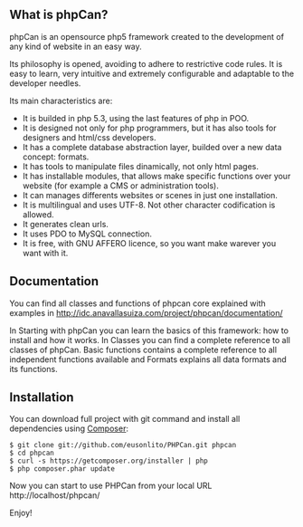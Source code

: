 What is phpCan?
--------

phpCan is an opensource php5 framework created to the development of any kind of website in an easy way.

Its philosophy is opened, avoiding to adhere to restrictive code rules. It is easy to learn, very intuitive and extremely configurable and adaptable to the developer needles.

Its main characteristics are:

* It is builded in php 5.3, using the last features of php in POO.
* It is designed not only for php programmers, but it has also tools for designers and html/css developers.
* It has a complete database abstraction layer, builded over a new data concept: formats.
* It has tools to manipulate files dinamically, not only html pages.
* It has installable modules, that allows make specific functions over your website (for example a CMS or administration tools).
* It can manages differents websites or scenes in just one installation.
* It is multilingual and uses UTF-8. Not other character codification is allowed.
* It generates clean urls.
* It uses PDO to MySQL connection.
* It is free, with GNU AFFERO licence, so you want make warever you want with it.

Documentation
--------

You can find all classes and functions of phpcan core explained with examples in http://idc.anavallasuiza.com/project/phpcan/documentation/

In Starting with phpCan you can learn the basics of this framework: how to install and how it works. In Classes you can find a complete reference to all classes of phpCan. Basic functions contains a complete reference to all independent functions available and Formats explains all data formats and its functions.

Installation
--------

You can download full project with git command and install all dependencies using <a href="http://getcomposer.org/">Composer</a>:

    $ git clone git://github.com/eusonlito/PHPCan.git phpcan
    $ cd phpcan
    $ curl -s https://getcomposer.org/installer | php
    $ php composer.phar update

Now you can start to use PHPCan from your local URL http://localhost/phpcan/

Enjoy!